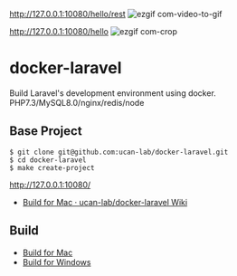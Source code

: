 http://127.0.0.1:10080/hello/rest
![ezgif com-video-to-gif](https://user-images.githubusercontent.com/45552269/71615398-7ef19e80-2bf4-11ea-814e-18e77b7dac48.gif)

http://127.0.0.1:10080/hello
![ezgif com-crop](https://user-images.githubusercontent.com/45552269/71655365-b76eb500-2d79-11ea-8e96-f3678dfdb90f.gif)


# docker-laravel

Build Laravel's development environment using docker.
PHP7.3/MySQL8.0/nginx/redis/node

## Base Project

```
$ git clone git@github.com:ucan-lab/docker-laravel.git
$ cd docker-laravel
$ make create-project
```
http://127.0.0.1:10080/

* [Build for Mac · ucan-lab/docker-laravel Wiki](https://github.com/ucan-lab/docker-laravel/wiki/Build-for-Mac#a-create-laravel-project)

## Build

- [Build for Mac](https://github.com/ucan-lab/docker-laravel/wiki/Build-for-Mac)
- [Build for Windows](https://github.com/ucan-lab/docker-laravel/wiki/Build-for-Windows)
